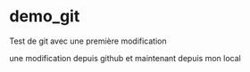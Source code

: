 demo_git
========

Test de git avec une première modification

une modification depuis github
et maintenant depuis mon local
